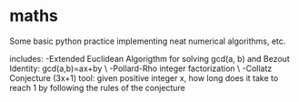 # maths
Some basic python practice implementing neat numerical algorithms, etc.

includes:
-Extended Euclidean Algorigthm for solving gcd(a, b) and Bezout Identity: gcd(a,b)=ax+by \\
-Pollard-Rho integer factorization \\
-Collatz Conjecture (3x+1) tool: given positive integer x, how long does it take to reach 1 by following the rules of the
  conjecture

